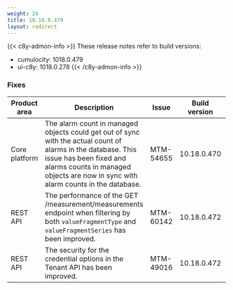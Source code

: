 ```yaml
---
weight: 24
title: 10.18.0.479
layout: redirect
---
```


{{< c8y-admon-info >}}
These release notes refer to build versions:
- cumulocity: 1018.0.479
- ui-c8y: 1018.0.278
{{< /c8y-admon-info >}}


### Fixes

<table>
<colgroup>
<col style="width: 15%;">
<col style="width:50%;">
<col style="width: 10%;">
<col style="width: 12%;">
<col style="width: 13%;">
</colgroup>
<thead><tr>
<th>
Product area</th>
<th>
Description</th>
<th>
Issue</th>
<th>
Build version</th>
<th>Build comp.</th>
</tr>
</thead><tbody>


<tr>
<td>Core platform</td>
<td>The alarm count in managed objects could get out of sync with the actual count of alarms in the database. This issue has been fixed and alarms counts in managed objects are now in sync with alarm counts in the database.</td>
<td>MTM-54655</td>
<td>10.18.0.470</td>
<td>cumulocity</td>
</tr>

<tr>
<td>REST API</td>
<td>The performance of the <core>GET /measurement/measurements</core> endpoint when filtering by both <code>valueFragmentType</code> and <code>valueFragmentSeries</code> has been improved.</td>
<td>MTM-60142</td>
<td>10.18.0.472</td>
<td>cumulocity</td>
</tr>

<tr>
<td>REST API</td>
<td>The security for the credential options in the Tenant API has been improved.</td>
<td>MTM-49016</td>
<td>10.18.0.472</td>
<td>cumulocity</td>
</tr>

</tbody></table>
